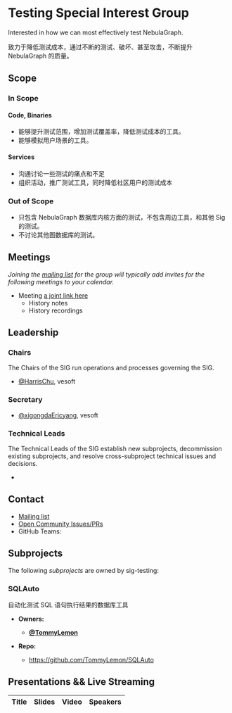 # Testing Special Interest Group

Interested in how we can most effectively test NebulaGraph.

致力于降低测试成本，通过不断的测试、破坏、甚至攻击，不断提升 NebulaGraph 的质量。

## Scope

### In Scope

#### Code, Binaries

* 能够提升测试范围，增加测试覆盖率，降低测试成本的工具。
* 能够模拟用户场景的工具。

#### Services

* 沟通讨论一些测试的痛点和不足
* 组织活动，推广测试工具，同时降低社区用户的测试成本

### Out of Scope

* 只包含 NebulaGraph 数据库内核方面的测试，不包含周边工具，和其他 Sig 的测试。
* 不讨论其他图数据库的测试。

## Meetings

*Joining the [mailing list]() for the group will typically add invites for the following meetings to your calendar.*

* Meeting 	[a joint link here]()
	* History notes
	* History recordings

## Leadership

### Chairs

The Chairs of the SIG run operations and processes governing the SIG.

* [@HarrisChu](https://github.com/HarrisChu), vesoft

### Secretary

* [@xigongdaEricyang](https://github.com/xigongdaEricyang), vesoft

### Technical Leads

The Technical Leads of the SIG establish new subprojects, decommission existing
subprojects, and resolve cross-subproject technical issues and decisions.

*

## Contact

- [Mailing list]()
- [Open Community Issues/PRs](https://github.com/vesoft-inc/nebula-community/issues)
- GitHub Teams:
 
## Subprojects

The following *subprojects* are owned by sig-testing:

### SQLAuto

自动化测试 SQL 语句执行结果的数据库工具

- **Owners:**
  - **[@TommyLemon](https://github.com/TommyLemon)**

- **Repo:**
	- https://github.com/TommyLemon/SQLAuto

## Presentations && Live Streaming

| Title | Slides | Video | Speakers |
| ----- | ------ | ----- | -------- |
